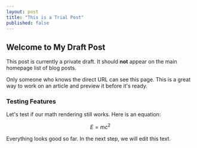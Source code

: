 ```yaml
---
layout: post
title: "This is a Trial Post"
published: false
---
```


## Welcome to My Draft Post

This post is currently a private draft. It should **not** appear on the main homepage list of blog posts.

Only someone who knows the direct URL can see this page. This is a great way to work on an article and preview it before it's ready.

### Testing Features

Let's test if our math rendering still works. Here is an equation:

$$
E = mc^2
$$

Everything looks good so far. In the next step, we will edit this text.
